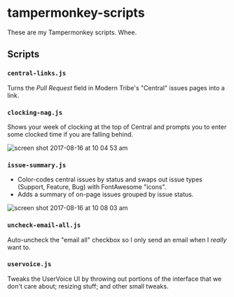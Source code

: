 # tampermonkey-scripts
These are my Tampermonkey scripts. Whee.

## Scripts

### `central-links.js`

Turns the _Pull Request_ field in Modern Tribe's "Central" issues pages into a link.

### `clocking-nag.js`

Shows your week of clocking at the top of Central and prompts you to enter some clocked time if you are falling behind.

![screen shot 2017-08-16 at 10 04 53 am](https://user-images.githubusercontent.com/430385/29367332-8beceac6-826a-11e7-9e62-3800663c5b22.png)

### `issue-summary.js`

* Color-codes central issues by status and swaps out issue types (Support, Feature, Bug) with FontAwesome "icons".
* Adds a summary of on-page issues grouped by issue status.

![screen shot 2017-08-16 at 10 08 03 am](https://user-images.githubusercontent.com/430385/29367418-db3e3328-826a-11e7-8dd1-2e9e48a338c9.png)

### `uncheck-email-all.js`

Auto-uncheck the "email all" checkbox so I only send an email when I _really_ want to.

### `uservoice.js`

Tweaks the UserVoice UI by throwing out portions of the interface that we don't care about; resizing stuff; and other small tweaks.
